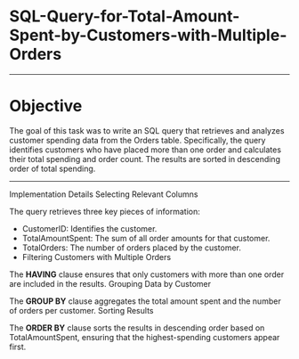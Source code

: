 # SQL-Query-for-Total-Amount-Spent-by-Customers-with-Multiple-Orders
---
# Objective
The goal of this task was to write an SQL query that retrieves and analyzes customer spending data from the Orders table. Specifically, the query identifies customers who have placed more than one order and calculates their total spending and order count. The results are sorted in descending order of total spending.

---
Implementation Details
Selecting Relevant Columns

The query retrieves three key pieces of information:
- CustomerID: Identifies the customer.
- TotalAmountSpent: The sum of all order amounts for that customer.
- TotalOrders: The number of orders placed by the customer.
- Filtering Customers with Multiple Orders

The **HAVING** clause ensures that only customers with more than one order are included in the results.
Grouping Data by Customer

The **GROUP BY** clause aggregates the total amount spent and the number of orders per customer.
Sorting Results

The **ORDER BY** clause sorts the results in descending order based on TotalAmountSpent, ensuring that the highest-spending customers appear first.
